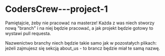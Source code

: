 # CodersCrew---project-1

Pamiętajcie, żeby nie pracować na masterze! Każda z was niech stworzy nową "branch" i na niej będzie pracować, a jak projekt będzie gotowy to wystawi pull requesta.


Nazwenictwo branchy niech będzie takie samo jak w pozostałych plikach: jeżeli zajmujesz się sekcją about_us - to brancz będzie miał te samą nazwę. 

